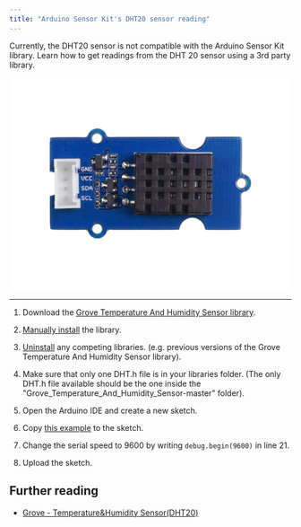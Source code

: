 ```yaml
---
title: "Arduino Sensor Kit's DHT20 sensor reading"
---
```


Currently, the DHT20 sensor is not compatible with the Arduino Sensor Kit library. Learn how to get readings from the DHT 20 sensor using a 3rd party library.

![DHT 20 sensor.](img/DHT20_Sensor.png)

---

1. Download the [Grove Temperature And Humidity Sensor library](https://files.seeedstudio.com/wiki/Grove-Temperature-Humidity-Sensor/Grove_Temperature_And_Humidity_Sensor-master.zip).

2. [Manually install](https://support.arduino.cc/hc/en-us/articles/5145457742236-Add-a-library-to-Arduino-IDE#manual-installation) the library.

3. [Uninstall](https://support.arduino.cc/hc/en-us/articles/360016077340-Uninstall-a-library-from-Arduino-IDE) any competing libraries. (e.g. previous versions of the Grove Temperature And Humidity Sensor library).

4. Make sure that only one DHT.h file is in your libraries folder. (The only DHT.h file available should be the one inside the "Grove_Temperature_And_Humidity_Sensor-master" folder).

5. Open the Arduino IDE and create a new sketch.

6. Copy [this example](https://wiki.seeedstudio.com/Grove-Temperature-Humidity-Sensor-DH20/#__code_0) to the sketch.

7. Change the serial speed to 9600 by writing `debug.begin(9600)` in line 21.

8. Upload the sketch.

## Further reading

* [Grove - Temperature&Humidity Sensor(DHT20)](https://wiki.seeedstudio.com/Grove-Temperature-Humidity-Sensor-DH20/)
